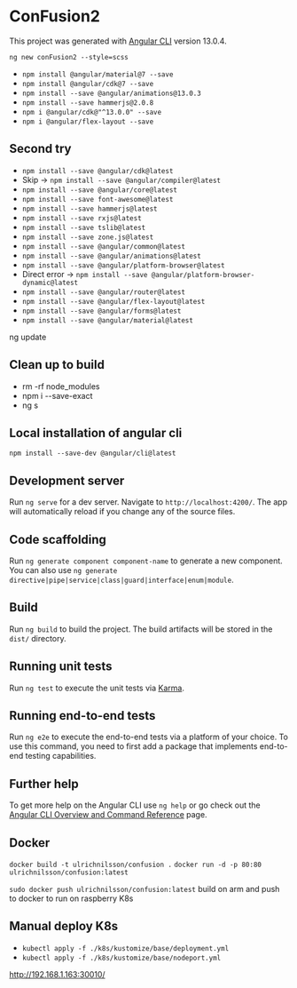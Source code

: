 # ConFusion2

This project was generated with [Angular CLI](https://github.com/angular/angular-cli) version 13.0.4.

`ng new conFusion2 --style=scss`

* `npm install @angular/material@7 --save`
* `npm install @angular/cdk@7 --save`
* `npm install --save @angular/animations@13.0.3`
* `npm install --save hammerjs@2.0.8`
* `npm i @angular/cdk@"^13.0.0" --save`
* `npm i @angular/flex-layout --save`

## Second try

* `npm install --save @angular/cdk@latest`
* Skip -> `npm install --save @angular/compiler@latest`
* `npm install --save @angular/core@latest`
* `npm install --save font-awesome@latest`
* `npm install --save hammerjs@latest`
* `npm install --save rxjs@latest`
* `npm install --save tslib@latest`
* `npm install --save zone.js@latest`
* `npm install --save @angular/common@latest`
* `npm install --save @angular/animations@latest`
* `npm install --save @angular/platform-browser@latest`
* Direct error -> `npm install --save @angular/platform-browser-dynamic@latest`
* `npm install --save @angular/router@latest`
* `npm install --save @angular/flex-layout@latest`
* `npm install --save @angular/forms@latest`
* `npm install --save @angular/material@latest`

ng update

## Clean up to build

* rm -rf node_modules
* npm i --save-exact
* ng s

## Local installation of angular cli

`npm install --save-dev @angular/cli@latest`

## Development server

Run `ng serve` for a dev server. Navigate to `http://localhost:4200/`. The app will automatically reload if you change any of the source files.

## Code scaffolding

Run `ng generate component component-name` to generate a new component. You can also use `ng generate directive|pipe|service|class|guard|interface|enum|module`.

## Build

Run `ng build` to build the project. The build artifacts will be stored in the `dist/` directory.

## Running unit tests

Run `ng test` to execute the unit tests via [Karma](https://karma-runner.github.io).

## Running end-to-end tests

Run `ng e2e` to execute the end-to-end tests via a platform of your choice. To use this command, you need to first add a package that implements end-to-end testing capabilities.

## Further help

To get more help on the Angular CLI use `ng help` or go check out the [Angular CLI Overview and Command Reference](https://angular.io/cli) page.

## Docker

`docker build -t ulrichnilsson/confusion .`
`docker run -d -p 80:80 ulrichnilsson/confusion:latest`

`sudo docker push ulrichnilsson/confusion:latest` build on arm and push to docker to run on raspberry K8s

## Manual deploy K8s

* `kubectl apply -f ./k8s/kustomize/base/deployment.yml`
* `kubectl apply -f ./k8s/kustomize/base/nodeport.yml`

<http://192.168.1.163:30010/>
